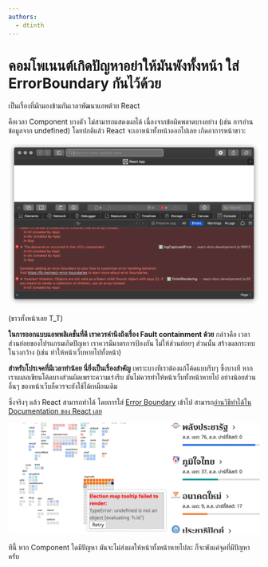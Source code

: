 ```yaml
---
authors:
  - dtinth
---
```


# คอมโพเนนต์เกิดปัญหาอย่าให้มันพังทั้งหน้า ใส่ ErrorBoundary กันไว้ด้วย

<author-list></author-list>

เป็นเรื่องที่มักมองข้ามกันเวลาพัฒนาแอพด้วย React

คือเวลา Component บางตัว ไม่สามารถแสดงผลได้ เนื่องจากข้อผิดพลาดบางอย่าง (เช่น การอ่านข้อมูลจาก undefined)
โดยปกติแล้ว React จะเอาหน้าทั้งหน้าออกไปเลย
เกิดอาการหน้าขาว:

![](./Artboard-d328ee11-4d23-41e7-8584-d4006d6f90aa.png)

(ขาวทั้งหน้าเลย T_T)

**ในการออกแบบแอพพลิเคชั่นที่ดี
เราควรคำนึงถึงเรื่อง Fault containment ด้วย**
กล่าวคือ เวลาส่วนย่อยของโปรแกรมเกิดปัญหา
เราควรมีมาตรการป้องกัน ไม่ให้ส่วนย่อยๆ ส่วนนั้น สร้างผลกระทบในวงกว้าง
(เช่น ทำให้หน้าเว็บหายไปทั้งหน้า)

**สำหรับโปรเจคที่มีเวลาทำน้อย นี่ยิ่งเป็นเรื่องสำคัญ**
เพราะบางทีเราต้องแก้โค้ดแบบรีบๆ ซึ่งบางที หากเราเผลอเขียนโค้ดบางส่วนผิดเพราะความเร่งรีบ
มันไม่ควรทำให้หน้าเว็บทั้งหน้าหายไป
อย่างน้อยส่วนอื่นๆ ของหน้าเว็บก็ควรจะยังใช้ได้เหมือนเดิม

ซึ่งจริงๆ แล้ว
React สามารถทำได้
โดยการใส่ [Error Boundary](https://reactjs.org/docs/error-boundaries.html) เข้าไป
สามารถ[อ่านวิธีทำได้ใน Documentation ของ React เลย](https://reactjs.org/docs/error-boundaries.html)

![](./Screen_Shot_2019-04-08_at_17-e9c4bca3-99c2-4243-ba52-ecc4c6809056.53.42.png)

ทีนี้ หาก Component ใดมีปัญหา
มันจะไม่ส่งผลให้หน้าทั้งหน้าหายไปละ
ก็จะพังแค่จุดที่มีปัญหาครับ
